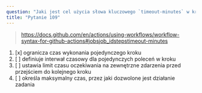 ```yaml
---
question: "Jaki jest cel użycia słowa kluczowego `timeout-minutes` w kroku?"
title: "Pytanie 109"
---
```



> https://docs.github.com/en/actions/using-workflows/workflow-syntax-for-github-actions#jobsjob_idstepstimeout-minutes
1. [x] ogranicza czas wykonania pojedynczego kroku
1. [ ] definiuje interwał czasowy dla pojedynczych poleceń w kroku
1. [ ] ustawia limit czasu oczekiwania na zewnętrzne zdarzenia przed przejściem do kolejnego kroku
1. [ ] określa maksymalny czas, przez jaki dozwolone jest działanie zadania
